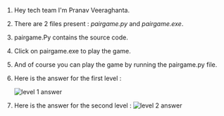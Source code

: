 1. Hey tech team I'm Pranav Veeraghanta.
2. There are 2 files present : *pairgame.py* and *pairgame.exe*.
3. pairgame.Py contains the source code.
4. Click on pairgame.exe to play the game.
5. And of course you can play the game by running the pairgame.py file.
6. Here is the answer for the first level :

   <img src="https://beyondmebtw.com/projects/pairgame/answer.png" alt="level 1 answer">

7. Here is the answer for the second level :
   <img src="https://beyondmebtw.com/projects/pairgame/answer2.png" alt="level 2 answer">
   


